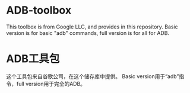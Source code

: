 # ADB-toolbox
This toolbox is from Google LLC, and provides in this repository.
Basic version is for basic "adb" commands, full version is for all for ADB.
# ADB工具包
这个工具包来自谷歌公司，在这个储存库中提供。
Basic version用于“adb”指令，full version用于完全的ADB。
